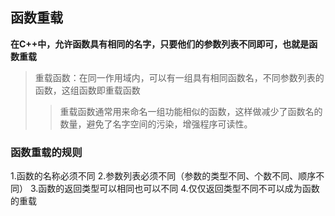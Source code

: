 ## 函数重载
**在C++中，允许函数具有相同的名字，只要他们的参数列表不同即可，也就是函数重载**
>重载函数：在同一作用域内，可以有一组具有相同函数名，不同参数列表的函数，这组函数即重载函数
>> 重载函数通常用来命名一组功能相似的函数，这样做减少了函数名的数量，避免了名字空间的污染，增强程序可读性。

### 函数重载的规则
1.函数的名称必须不同
2.参数列表必须不同（参数的类型不同、个数不同、顺序不同）
3.函数的返回类型可以相同也可以不同
4.仅仅返回类型不同不可以成为函数的重载
